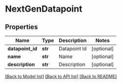 # NextGenDatapoint

## Properties
Name | Type | Description | Notes
------------ | ------------- | ------------- | -------------
**datapoint_id** | **str** | Datapoint Id | [optional] 
**name** | **str** | Name | [optional] 
**description** | **str** | Description | [optional] 

[[Back to Model list]](../README.md#documentation-for-models) [[Back to API list]](../README.md#documentation-for-api-endpoints) [[Back to README]](../README.md)

